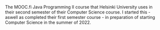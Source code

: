 The MOOC.fi Java Programming II course that Helsinki University uses in their second semester of their Computer Science course. I started this - aswell as completed their first semester course - in preparation of starting Computer Science in the summer of 2022.
